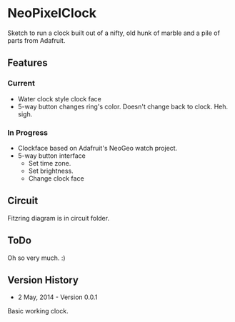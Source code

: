 # NeoPixelClock

Sketch to run a clock built out of a nifty, old hunk of marble and a pile of parts from Adafruit.

## Features

### Current

* Water clock style clock face
* 5-way button changes ring's color. Doesn't change back to clock. Heh. sigh.

### In Progress

* Clockface based on Adafruit's NeoGeo watch project.
* 5-way button interface
  * Set time zone. 
  * Set brightness.
  * Change clock face

## Circuit

Fitzring diagram is in circuit folder.

## ToDo

Oh so very much. :)

## Version History

* 2 May, 2014 - Version 0.0.1

Basic working clock. 